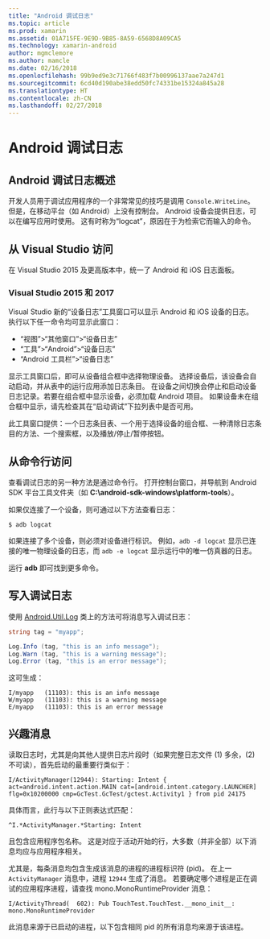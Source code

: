 ```yaml
---
title: "Android 调试日志"
ms.topic: article
ms.prod: xamarin
ms.assetid: 01A715FE-9E9D-9B85-8A59-6568D8A09CA5
ms.technology: xamarin-android
author: mgmclemore
ms.author: mamcle
ms.date: 02/16/2018
ms.openlocfilehash: 99b9ed9e3c71766f483f7b00996137aae7a247d1
ms.sourcegitcommit: 6cd40d190abe38edd50fc74331be15324a845a28
ms.translationtype: HT
ms.contentlocale: zh-CN
ms.lasthandoff: 02/27/2018
---
```

# <a name="android-debug-log"></a>Android 调试日志

## <a name="android-debug-log-overview"></a>Android 调试日志概述

开发人员用于调试应用程序的一个非常常见的技巧是调用 `Console.WriteLine`。 但是，在移动平台（如 Android）上没有控制台。 Android 设备会提供日志，可以在编写应用时使用。 这有时称为“logcat”，原因在于为检索它而输入的命令。

## <a name="accessing-from-visual-studio"></a>从 Visual Studio 访问

在 Visual Studio 2015 及更高版本中，统一了 Android 和 iOS 日志面板。

### <a name="visual-studio-2015--2017"></a>Visual Studio 2015 和 2017

Visual Studio 新的“设备日志”工具窗口可以显示 Android 和 iOS 设备的日志。 执行以下任一命令均可显示此窗口： 

-   “视图”>“其他窗口”>“设备日志”
-   “工具”>“Android”>“设备日志”
-   “Android 工具栏”>“设备日志”

显示工具窗口后，即可从设备组合框中选择物理设备。 选择设备后，该设备会自动启动，并从表中的运行应用添加日志条目。 在设备之间切换会停止和启动设备日志记录。若要在组合框中显示设备，必须加载 Android 项目。 如果设备未在组合框中显示，请先检查其在“启动调试”下拉列表中是否可用。 

此工具窗口提供：一个日志条目表、一个用于选择设备的组合框、一种清除日志条目的方法、一个搜索框，以及播放/停止/暂停按钮。 


<a name="Accessing_from_the_Command_Line" />

## <a name="accessing-from-the-command-line"></a>从命令行访问

查看调试日志的另一种方法是通过命令行。 打开控制台窗口，并导航到 Android SDK 平台工具文件夹（如 **C:\android-sdk-windows\platform-tools**）。 

如果仅连接了一个设备，则可通过以下方法查看日志：

```shell
$ adb logcat
```

如果连接了多个设备，则必须对设备进行标识。 例如，`adb -d logcat` 显示已连接的唯一物理设备的日志，而 `adb -e logcat` 显示运行中的唯一仿真器的日志。 

运行 **adb** 即可找到更多命令。

<a name="Writing_to_the_Debug_Log" />


## <a name="writing-to-the-debug-log"></a>写入调试日志

使用 [Android.Util.Log](https://developer.xamarin.com/api/type/Android.Util.Log/) 类上的方法可将消息写入调试日志： 

```csharp
string tag = "myapp";

Log.Info (tag, "this is an info message");
Log.Warn (tag, "this is a warning message");
Log.Error (tag, "this is an error message");
```

这可生成：

```shell
I/myapp   (11103): this is an info message
W/myapp   (11103): this is a warning message
E/myapp   (11103): this is an error message
```

<a name="Interesting_Messages" />

## <a name="interesting-messages"></a>兴趣消息

读取日志时，尤其是向其他人提供日志片段时（如果完整日志文件 (1) 多余，(2) 不可读），首先启动的最重要行类似于：

```shell
I/ActivityManager(12944): Starting: Intent { act=android.intent.action.MAIN cat=[android.intent.category.LAUNCHER] flg=0x10200000 cmp=GcTest.GcTest/gctest.Activity1 } from pid 24175
```

具体而言，此行与以下正则表达式匹配：

```shell
^I.*ActivityManager.*Starting: Intent
```

且包含应用程序包名称。 这是对应于活动开始的行，大多数（并非全部）以下消息均应与应用程序相关。 

尤其是，每条消息均包含生成该消息的进程的进程标识符 (pid)。 在上一 `ActivityManager` 消息中，进程 `12944` 生成了消息。 若要确定哪个进程是正在调试的应用程序进程，请查找 mono.MonoRuntimeProvider 消息： 

```shell
I/ActivityThread(  602): Pub TouchTest.TouchTest.__mono_init__: mono.MonoRuntimeProvider
```

此消息来源于已启动的进程，以下包含相同 pid 的所有消息均来源于该进程。 
